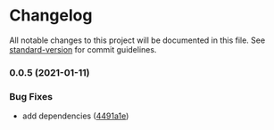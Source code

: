 # Changelog

All notable changes to this project will be documented in this file. See [standard-version](https://github.com/conventional-changelog/standard-version) for commit guidelines.

### 0.0.5 (2021-01-11)


### Bug Fixes

* add dependencies ([4491a1e](https://github.com/miguelsanz72/helpers-js/commit/4491a1ec4599e8e909ba5302ff21d409fc0be1ec))

